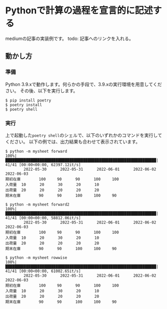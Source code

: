 # Pythonで計算の過程を宣言的に記述する

mediumの記事の実装例です。
todo: 記事へのリンクを入れる。

## 動かし方

### 準備

Python 3.9.xで動作します。何らかの手段で、3.9.xの実行環境を用意してください。
その後、以下を実行します。

```shell
$ pip install poetry
$ poetry install
$ poetry shell
```

### 実行

上で起動した`poetry shell`のシェルで、以下のいずれかのコマンドを実行してください。
以下の例では、出力結果も合わせて表示されています。

```shell
$ python -m mysheet forward
100%|██████████████████████████████████████████████████████████████████| 41/41 [00:00<00:00, 62397.12it/s]
        2022-05-30      2022-05-31      2022-06-01      2022-06-02      2022-06-03
期初在庫        100     90      90      100     100
入荷量  10      20      30      20      10
出荷量  20      20      20      20      20
期末在庫        90      90      100     100     90
```

```shell
$ python -m mysheet forward2
100%|██████████████████████████████████████████████████████████████████| 41/41 [00:00<00:00, 58812.06it/s]
        2022-05-30      2022-05-31      2022-06-01      2022-06-02      2022-06-03
期初在庫        100     90      90      100     100
入荷量  10      20      30      20      10
出荷量  20      20      20      20      20
期末在庫        90      90      100     100     90
```

```shell
$ python -m mysheet rowwise
100%|██████████████████████████████████████████████████████████████████| 41/41 [00:00<00:00, 61002.65it/s]
        2022-05-30      2022-05-31      2022-06-01      2022-06-02      2022-06-03
期初在庫        100     90      90      100     100
入荷量  10      20      30      20      10
出荷量  20      20      20      20      20
期末在庫        90      90      100     100     90
```

